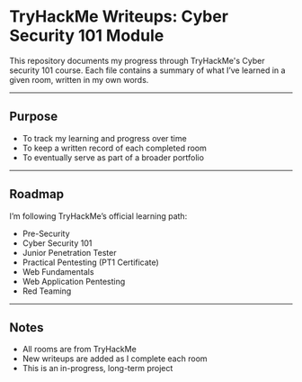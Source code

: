 # TryHackMe Writeups: Cyber Security 101 Module

This repository documents my progress through TryHackMe's Cyber security 101 course. Each file contains a summary of what I’ve learned in a given room, written in my own words.

---

## Purpose

- To track my learning and progress over time  
- To keep a written record of each completed room  
- To eventually serve as part of a broader portfolio  

---

## Roadmap

I’m following TryHackMe’s official learning path:

- Pre-Security  
- Cyber Security 101  
- Junior Penetration Tester  
- Practical Pentesting (PT1 Certificate)  
- Web Fundamentals  
- Web Application Pentesting  
- Red Teaming  

---

## Notes

- All rooms are from TryHackMe  
- New writeups are added as I complete each room  
- This is an in-progress, long-term project  

